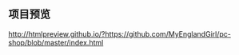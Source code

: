 ## 项目预览

http://htmlpreview.github.io/?https://github.com/MyEnglandGirl/pc-shop/blob/master/index.html
